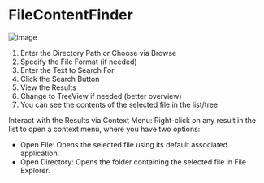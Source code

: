 # FileContentFinder

![image](https://github.com/user-attachments/assets/f054a7c7-a80d-434e-9bc0-a435c642f312)


1. Enter the Directory Path or Choose via Browse
2. Specify the File Format (if needed)
3. Enter the Text to Search For
4. Click the Search Button
5. View the Results
6. Change to TreeView if needed (better overview)
7. You can see the contents of the selected file in the list/tree
   
Interact with the Results via Context Menu:
Right-click on any result in the list to open a context menu, where you have two options:

* Open File: Opens the selected file using its default associated application.
* Open Directory: Opens the folder containing the selected file in File Explorer.
